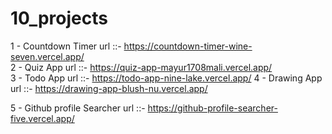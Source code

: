 # 10_projects

1 - Countdown Timer    url ::-   https://countdown-timer-wine-seven.vercel.app/  
2 - Quiz App           url ::-   https://quiz-app-mayur1708mali.vercel.app/    
3 - Todo App           url ::-   https://todo-app-nine-lake.vercel.app/
4 - Drawing App        url ::-   https://drawing-app-blush-nu.vercel.app/

5 - Github profile Searcher      url ::-    https://github-profile-searcher-five.vercel.app/

